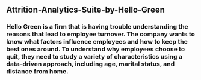 ## Attrition-Analytics-Suite-by-Hello-Green

### Hello Green is a firm that is having trouble understanding the reasons that lead to employee turnover. The company wants to know what factors influence employees and how to keep the best ones around. To understand why employees choose to quit, they need to study a variety of characteristics using a data-driven approach, including age, marital status, and distance from home.
